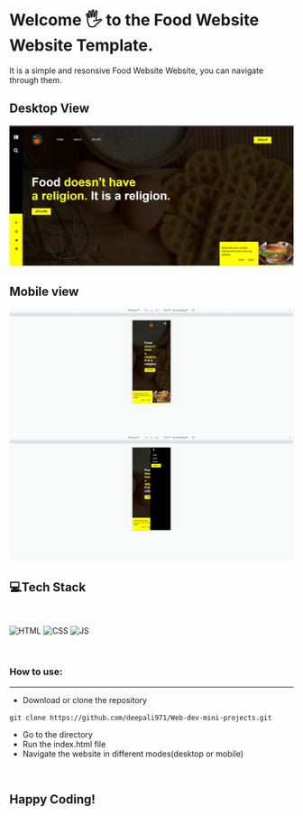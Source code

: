 # Welcome 🖐 to the Food Website Website Template.
It is a simple and resonsive Food Website Website, you can navigate through them.

## Desktop View
![Default View](images/main.png)

## Mobile view
![Mobile View](images/mobiles1.png)
![Mobile View](images/mobiles2.png)


## 💻Tech Stack
<br>

![HTML](https://img.shields.io/badge/html5%20-%23E34F26.svg?&style=for-the-badge&logo=html5&logoColor=white)
![CSS](https://img.shields.io/badge/css3%20-%231572B6.svg?&style=for-the-badge&logo=css3&logoColor=white)
![JS](https://img.shields.io/badge/javascript%20-%23323330.svg?&style=for-the-badge&logo=javascript&logoColor=%23F7DF1E)

<br>

### How to use:

---

- Download or clone the repository

```
git clone https://github.com/deepali971/Web-dev-mini-projects.git
```

- Go to the directory
- Run the index.html file
- Navigate the website in different modes(desktop or mobile)

<br>

## Happy Coding!
